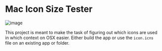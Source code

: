 # Mac Icon Size Tester

![image](http://i.imgur.com/WmNDR8M)

This project is meant to make the task of figuring out which icons are used in which context on OSX easier. Either build the app or use the `icon.icns` file on an existing app or folder.
